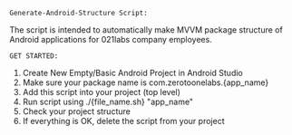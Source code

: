 	Generate-Android-Structure Script:

The script is intended to automatically make MVVM package structure of Android applications for 021labs company employees.

	GET STARTED:
1) Create New Empty/Basic Android Project in Android Studio
2) Make sure your package name is com.zerotoonelabs.{app_name}
2) Add this script into your project (top level)
3) Run script using ./{file_name.sh} "app_name"
4) Check your project structure
5) If everything is OK, delete the script from your project